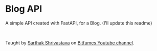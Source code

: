 # Blog API

A simple API created with FastAPI, for a Blog. (I'll update this readme)

<br>

Taught by [Sarthak Shrivastava](https://github.com/sarthaksavvy) on [Bitfumes Youtube channel](https://www.youtube.com/@Bitfumes).